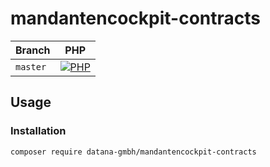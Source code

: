 # mandantencockpit-contracts

| Branch    | PHP                                         |
|-----------|---------------------------------------------|
| `master`  | [![PHP][build-status-master-php]][actions]  |

## Usage

### Installation

```bash
composer require datana-gmbh/mandantencockpit-contracts
```

[build-status-master-php]: https://github.com/datana-gmbh/mandantencockpit-contracts/workflows/PHP/badge.svg?branch=master

[actions]: https://github.com/datana-gmbh/mandantencockpit-contracts/actions
